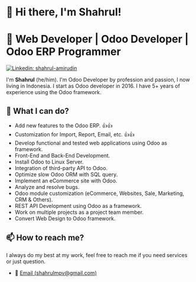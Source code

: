 # 👋 Hi there, I'm Shahrul!
# 📍 Web Developer | Odoo Developer | Odoo ERP Programmer

[![Linkedin: shahrul-amirudin](https://img.shields.io/badge/-Shahrul-blue?style=flat-square&logo=Linkedin&logoColor=white&link=https://www.linkedin.com/in/shahrul-amirudin/)](https://www.linkedin.com/in/shahrul-amirudin/)

I'm **Shahrul** (he/him). I'm Odoo Developer by profession and passion, I now living in Indonesia. I start as Odoo developer in 2016.
I have 5+ years of experience using the Odoo framework.

## 💪 What I can do?

<!-- WHATIDO:START -->
- Add new features to the Odoo ERP. 👍👍
- Customization for Import, Report, Email, etc. 👍👍
- Develop functional and tested web applications using Odoo as framework.
- Front-End and Back-End Development.
- Install Odoo to Linux Server.
- Integration of third-party API to Odoo.
- Optimize slow Odoo ORM with SQL query.
- Implement an eCommerce site with Odoo.
- Analyze and resolve bugs.
- Odoo module customization (eCommerce, Websites, Sale, Marketing, CRM & Others).
- REST API Development using Odoo as a framework.
- Work on multiple projects as a project team member.
- Convert Web Design to Odoo framework.
<!-- WHATIDO:END -->

## 📫 How to reach me?

I always do my best at my work, feel free to reach me if you need services or just question.

* 💬 [Email (shahrulmpv@gmail.com)](mailto:shahrulmpv@gmail.com)
